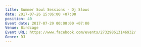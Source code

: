 ```yaml
---
title: Summer Soul Sessions - Dj Slows
date: 2017-07-26 15:06:00 +07:00
position: 40
Event date: 2017-07-29 00:00:00 +07:00
Venue: Birdcage
Event URL: https://www.facebook.com/events/273298613146932/
Genre: DJ
---
```


